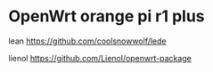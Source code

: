 # OpenWrt orange pi r1 plus

lean https://github.com/coolsnowwolf/lede

lienol https://github.com/Lienol/openwrt-package
